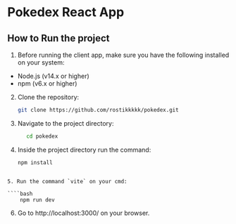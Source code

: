 # Pokedex React App

## How to Run the project

1. Before running the client app, make sure you have the following installed on your system:

- Node.js (v14.x or higher)
- npm (v6.x or higher)

2. Clone the repository:

   ```bash
   git clone https://github.com/rostikkkkk/pokedex.git

   ```

3. Navigate to the project directory:

```bash
      cd pokedex

```

4.  Inside the project directory run the command:
    ````bash
    npm install

```

5. Run the command `vite` on your cmd:  

````bash
    npm run dev

```
6. Go to http://localhost:3000/ on your browser.
```
